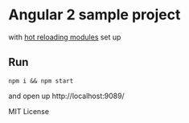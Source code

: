 # Angular 2 sample project
with [hot reloading modules](https://github.com/capaj/jspm-hot-reloader) set up

## Run
```
npm i && npm start
```
and open up http://localhost:9089/

MIT License
